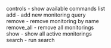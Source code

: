 controls - show available commands list  
add - add new monitoring query  
remove - remove monitoring by name  
remove_all - remove all monitorings  
show - show all active monitorings  
search - run search

